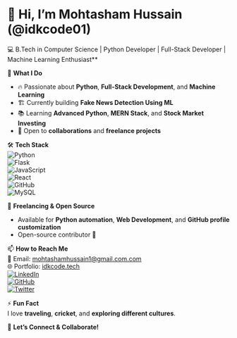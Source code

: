 # 👋 Hi, I’m Mohtasham Hussain (@idkcode01)
💻 B.Tech in Computer Science | Python Developer | Full-Stack Developer | Machine Learning Enthusiast**  

🚀 **What I Do**  
- 🔥 Passionate about **Python**, **Full-Stack Development**, and **Machine Learning**  
- 🏗️ Currently building **Fake News Detection Using ML**  
- 📚 Learning **Advanced Python**, **MERN Stack**, and **Stock Market Investing**  
- 🤝 Open to **collaborations** and **freelance projects**  

🛠 **Tech Stack**  
![Python](https://img.shields.io/badge/-Python-3776AB?style=flat-square&logo=python&logoColor=white)  
![Flask](https://img.shields.io/badge/-Flask-000000?style=flat-square&logo=flask&logoColor=white)  
![JavaScript](https://img.shields.io/badge/-JavaScript-F7DF1E?style=flat-square&logo=javascript&logoColor=black)  
![React](https://img.shields.io/badge/-React-61DAFB?style=flat-square&logo=react&logoColor=white)  
![GitHub](https://img.shields.io/badge/-GitHub-181717?style=flat-square&logo=github&logoColor=white)  
![MySQL](https://img.shields.io/badge/-MySQL-4479A1?style=flat-square&logo=mysql&logoColor=white)  

💼 **Freelancing & Open Source**  
- Available for **Python automation**, **Web Development**, and **GitHub profile customization**  
- Open-source contributor 🚀  

📫 **How to Reach Me**  
📧 Email: [mohtashamhussain1@gmail.com.com](mailto:mohtashamhussain1@gmail.com)  
🌐 Portfolio: [idkcode.tech](https://idkcode.tech)  
[![LinkedIn](https://img.shields.io/badge/-LinkedIn-blue?style=flat-square&logo=linkedin)](https://linkedin.com/in/mohtashamhussain)  
[![GitHub](https://img.shields.io/badge/-GitHub-181717?style=flat-square&logo=github)](https://github.com/idkcode01)  
[![Twitter](https://img.shields.io/badge/-Twitter-1DA1F2?style=flat-square&logo=twitter)](https://twitter.com/idkcode01)  

⚡ **Fun Fact**  
I love **traveling**, **cricket**, and **exploring different cultures**.  

🚀 **Let’s Connect & Collaborate!**  

